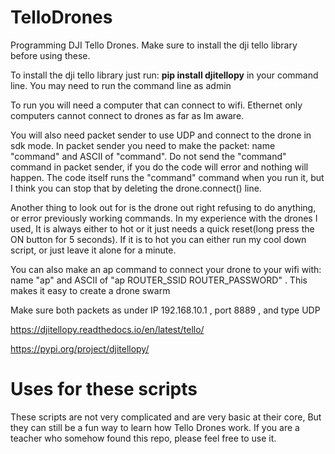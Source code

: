 # TelloDrones
Programming DJI Tello Drones. Make sure to install the dji tello library before using these.

To install the dji tello library just run: **pip install djitellopy** in your command line. You may need to run the command line as admin

To run you will need a computer that can connect to wifi. Ethernet only computers cannot connect to drones as far as Im aware.

You will also need packet sender to use UDP and connect to the drone in sdk mode. In packet sender you need to make the packet: name "command" and ASCII of "command". Do not send the "command" command in packet sender, if you do the code will error and nothing will happen. The code itself runs the "command" command when you run it, but I think you can stop that by deleting the drone.connect() line.

Another thing to look out for is the drone out right refusing to do anything, or error previously working commands. In my experience with the drones I used, It is always either to hot or it just needs a quick reset(long press the ON button for 5 seconds). If it is to hot you can either run my cool down script, or just leave it alone for a minute.

You can also make an ap command to connect your drone to your wifi with: name "ap" and ASCII of "ap ROUTER_SSID ROUTER_PASSWORD" . This makes it easy to create a drone swarm

Make sure both packets as under IP 192.168.10.1 ,  port 8889 , and type UDP

https://djitellopy.readthedocs.io/en/latest/tello/

https://pypi.org/project/djitellopy/

# Uses for these scripts
These scripts are not very complicated and are very basic at their core, But they can still be a fun way to learn how Tello Drones work. If you are a teacher who somehow found this repo, please feel free to use it. 
